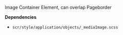 Image Container Element, can overlap Pageborder

**Dependencies**
- `scr/style/application/objects/_mediaImage.scss` 
